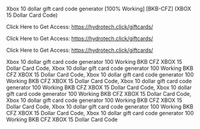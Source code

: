 Xbox 10 dollar gift card code generator [100% Working] [BKB-CFZ] (XBOX 15 Dollar Card Code)

Click Here to Get Access: https://hydrotech.click/giftcards/

Click Here to Get Access: https://hydrotech.click/giftcards/

Click Here to Get Access: https://hydrotech.click/giftcards/

Xbox 10 dollar gift card code generator 100 Working BKB CFZ XBOX 15 Dollar Card Code, Xbox 10 dollar gift card code generator 100 Working BKB CFZ XBOX 15 Dollar Card Code, Xbox 10 dollar gift card code generator 100 Working BKB CFZ XBOX 15 Dollar Card Code, Xbox 10 dollar gift card code generator 100 Working BKB CFZ XBOX 15 Dollar Card Code, Xbox 10 dollar gift card code generator 100 Working BKB CFZ XBOX 15 Dollar Card Code, Xbox 10 dollar gift card code generator 100 Working BKB CFZ XBOX 15 Dollar Card Code, Xbox 10 dollar gift card code generator 100 Working BKB CFZ XBOX 15 Dollar Card Code, Xbox 10 dollar gift card code generator 100 Working BKB CFZ XBOX 15 Dollar Card Code
